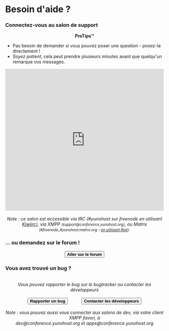# Besoin d'aide ?

<h3>Connectez-vous au salon de support</h3>
<center>
<div class="alert alert-info" markdown="1" style="max-width:750px;">
<strong>ProTips™</strong>
<ul style="text-align:left;">
<li>Pas besoin de demander si vous pouvez poser une question - posez-la directement !</li>
<li><em>Soyez patient</em>, cela peut prendre plusieurs minutes avant que quelqu'un remarque vos messages.</li>
</ul>
</div>

<iframe src="https://kiwiirc.com/client/irc.freenode.org:+6697/?nick=foobar|?&theme=mini#yunohost" style="border:0; width:100%; height:450px;"></iframe>

</br>
</br>
<em>Note : ce salon est accessible via IRC (#yunohost sur freenode en utilisant <a href="https://kiwiirc.com/client/irc.freenode.org:+6697/?nick=foobar|?&theme=mini#yunohost">Kiwiirc</a>), via XMPP <small>(support@conference.yunohost.org)</small>, ou Matrix <small>(#freenode_#yunohost:matrix.org - <a target="_blank" href="https://riot.im/app/#/room/#yunohost:matrix.org">en utilisant Riot</a>)</small>.</em>
</center>

<h3>... ou demandez sur le forum !</h3>

<center>
<button id="goForum" type="button" class="btn btn-success" style="font-weight:bold;">
            <span class="glyphicon glyphicon-comment"></span> Aller sur le forum
          </button>
</center>

<h3>Vous avez trouvé un bug ?</h3>

<center>
<br>
<em>Vous pouvez rapporter le bug sur le bugtracker ou contacter les développeurs</em><br><br>
<button id="goBugtracker" type="button" class="btn btn-warning" style="font-weight:bold;">
            <span class="glyphicon glyphicon-exclamation-sign"></span> Rapporter un bug
          </button>
<button id="goDevroom" type="button" class="btn btn-warning" style="font-weight:bold; margin-left:40px">
            <span class="glyphicon glyphicon-comment"></span> Contacter les développeurs
          </button>
</br>
</br>
<em>Note : vous pouvez aussi vous connecter aux salons de dev, via votre client XMPP favori, à</br>
dev@conference.yunohost.org et apps@conference.yunohost.org</em>
</center>

<script>
document.getElementById("goForum").onclick = function() {
    window.location.href = "https://forum.yunohost.org/latest";
}
document.getElementById("goBugtracker").onclick = function() {
    window.location.href = "https://github.com/yunohost/issues/issues";
}
document.getElementById("goDevroom").onclick = function() {
    window.location.href = "https://kiwiirc.com/client/irc.freenode.net/yunohost-dev";
}
document.getElementById("goForum").onclick = function() {
    window.location.href = "https://forum.yunohost.org";
}
</script>

